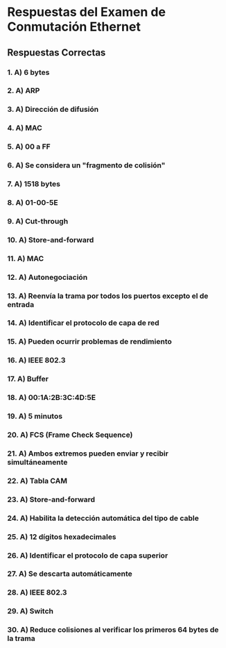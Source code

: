 # Respuestas del Examen de Conmutación Ethernet

## Respuestas Correctas

### 1. A) 6 bytes
### 2. A) ARP
### 3. A) Dirección de difusión
### 4. A) MAC
### 5. A) 00 a FF
### 6. A) Se considera un "fragmento de colisión"
### 7. A) 1518 bytes
### 8. A) 01-00-5E
### 9. A) Cut-through
### 10. A) Store-and-forward
### 11. A) MAC
### 12. A) Autonegociación
### 13. A) Reenvía la trama por todos los puertos excepto el de entrada
### 14. A) Identificar el protocolo de capa de red
### 15. A) Pueden ocurrir problemas de rendimiento
### 16. A) IEEE 802.3
### 17. A) Buffer
### 18. A) 00:1A:2B:3C:4D:5E
### 19. A) 5 minutos
### 20. A) FCS (Frame Check Sequence)
### 21. A) Ambos extremos pueden enviar y recibir simultáneamente
### 22. A) Tabla CAM
### 23. A) Store-and-forward
### 24. A) Habilita la detección automática del tipo de cable
### 25. A) 12 dígitos hexadecimales
### 26. A) Identificar el protocolo de capa superior
### 27. A) Se descarta automáticamente
### 28. A) IEEE 802.3
### 29. A) Switch
### 30. A) Reduce colisiones al verificar los primeros 64 bytes de la trama